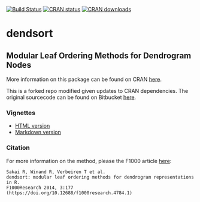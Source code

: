[![Build Status](https://travis-ci.com/evanbiederstedt/dendsort.svg?branch=master)](https://travis-ci.com/github/evanbiederstedt/dendsort)
[![CRAN status](https://www.r-pkg.org/badges/version/dendsort)](https://cran.r-project.org/package=dendsort)
[![CRAN downloads](https://cranlogs.r-pkg.org/badges/dendsort)](https://cran.r-project.org/package=dendsort)


# dendsort

## Modular Leaf Ordering Methods for Dendrogram Nodes

More information on this package can be found on CRAN [here](https://cran.r-project.org/web/packages/dendsort/index.html).

This is a forked repo modified given updates to CRAN dependencies. The original sourcecode can be found on Bitbucket [here](https://bitbucket.org/vda-lab/dendsort/wiki/Home).

### Vignettes

* [HTML version](https://htmlpreview.github.io/?https://raw.githubusercontent.com/https://github.com/evanbiederstedt/dendsort/tree/main/doc/example_figures.html)
* [Markdown version](https://github.com/evanbiederstedt/dendsort/blob/main/vignettes/example_figures.Rmd)

### Citation

For more information on the method, please the F1000 article [here](https://f1000research.com/articles/3-177/v1):

```
Sakai R, Winand R, Verbeiren T et al. 
dendsort: modular leaf ordering methods for dendrogram representations in R.
F1000Research 2014, 3:177 (https://doi.org/10.12688/f1000research.4784.1)
```

